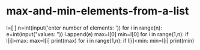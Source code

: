 # max-and-min-elements-from-a-list
l=[ ] n=int(input('enter number of elements: ')) for i in range(n):        e=int(input("values: "))        l.append(e) max=l[0] min=l[0] for i in range(1,n):         if l[i]>max:             max=l[i] print(max) for i in range(1,n):     if l[i]&lt;min:         min=l[i] print(min)
